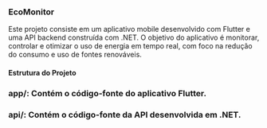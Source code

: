 ### EcoMonitor

Este projeto consiste em um aplicativo mobile desenvolvido com Flutter e uma API backend construída com .NET. O objetivo do aplicativo é monitorar, controlar e otimizar o uso de energia em tempo real, com foco na redução do consumo e uso de fontes renováveis.

#### Estrutura do Projeto
### app/: Contém o código-fonte do aplicativo Flutter.
### api/: Contém o código-fonte da API desenvolvida em .NET.

